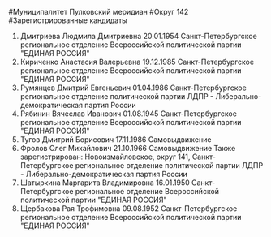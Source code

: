 #Муниципалитет
Пулковский меридиан
#Округ
142
#Зарегистрированные кандидаты
1. Дмитриева Людмила Дмитриевна 20.01.1954
Санкт-Петербургское региональное отделение Всероссийской политической партии "ЕДИНАЯ РОССИЯ"
2. Кириченко Анастасия Валерьевна 19.12.1985
Санкт-Петербургское региональное отделение Всероссийской политической партии "ЕДИНАЯ РОССИЯ"
3. Румянцев Дмитрий Евгеньевич 01.04.1986
Санкт-Петербургское региональное отделение политической партии ЛДПР - Либерально-демократическая партия России
4. Рябинин Вячеслав Иванович 01.08.1945
Санкт-Петербургское региональное отделение Всероссийской политической партии "ЕДИНАЯ РОССИЯ"
5. Тугов Дмитрий Борисович 17.11.1986
Самовыдвижение
6. Фролов Олег Михайлович 21.10.1966
Самовыдвижение
Также зарегистрирован: Новоизмайловское, округ 141, Санкт-Петербургское региональное отделение политической партии ЛДПР - Либерально-демократическая партия России
7. Шатыркина Маргарита Владимировна 16.01.1950
Санкт-Петербургское региональное отделение Всероссийской политической партии "ЕДИНАЯ РОССИЯ"
8. Щербакова Рая Трофимовна 09.08.1952
Санкт-Петербургское региональное отделение Всероссийской политической партии "ЕДИНАЯ РОССИЯ"
